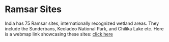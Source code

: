 # Ramsar Sites
India has 75 Ramsar sites, internationally recognized wetland areas. 
They include the Sunderbans, Keoladeo National Park, and Chilika Lake etc. 
Here is a webmap link showcasing these sites: [click here](https://giftgishiren.github.io/ramsar_sites/index.html)
